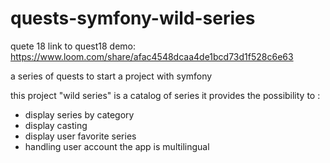 # quests-symfony-wild-series

quete 18 link to quest18 demo:
https://www.loom.com/share/afac4548dcaa4de1bcd73d1f528c6e63

a series of quests to start a project with symfony

this project "wild series" is a catalog of series
it provides the possibility to :
- display series by category
- display casting
- display user favorite series
- handling user account
the app is multilingual



